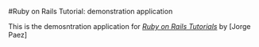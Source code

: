 #Ruby on Rails Tutorial: demonstration application

This is the demosntration application for [*Ruby on Rails Tutorials*](http://railstutorial.org) by [Jorge Paez]
